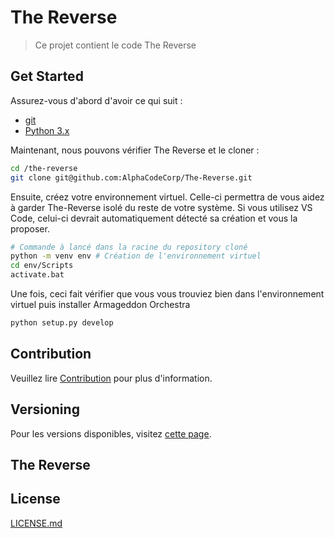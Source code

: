 # The Reverse

>Ce projet contient le code The Reverse

## Get Started

Assurez-vous d'abord d'avoir ce qui suit :

- [git](https://git-scm.com/)
- [Python 3.x](https://python.org/)

Maintenant, nous pouvons vérifier The Reverse et le cloner :

```bash
cd /the-reverse
git clone git@github.com:AlphaCodeCorp/The-Reverse.git
```

Ensuite, créez votre environnement virtuel. Celle-ci permettra de vous aidez à garder The-Reverse isolé du reste de votre système.
Si vous utilisez VS Code, celui-ci devrait automatiquement détecté sa création et vous la proposer.

```bash
# Commande à lancé dans la racine du repository cloné
python -m venv env # Création de l'environnement virtuel
cd env/Scripts
activate.bat
```

Une fois, ceci fait vérifier que vous vous trouviez bien dans l'environnement virtuel puis installer Armageddon Orchestra

```bash
python setup.py develop
```

## Contribution

Veuillez lire [Contribution](CONTRIBUTING.md) pour plus d'information.

## Versioning

Pour les versions disponibles, visitez [cette page](https://github.com/AlphaCodeCorp/The-Reverse/tags).

## The Reverse



## License

[LICENSE.md](LICENSE)

